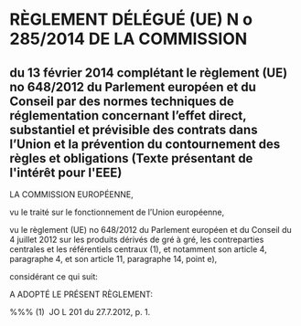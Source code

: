 # RÈGLEMENT DÉLÉGUÉ (UE) N o 285/2014 DE LA COMMISSION

## du 13 février 2014 complétant le règlement (UE) no 648/2012 du Parlement européen et du Conseil par des normes techniques de réglementation concernant l’effet direct, substantiel et prévisible des contrats dans l’Union et la prévention du contournement des règles et obligations (Texte présentant de l'intérêt pour l'EEE)

LA COMMISSION EUROPÉENNE,

vu le traité sur le fonctionnement de l’Union européenne,

vu le règlement (UE) no 648/2012 du Parlement européen et du Conseil du 4 juillet 2012 sur les produits dérivés de gré à gré, les contreparties centrales et les référentiels centraux (1), et notamment son article 4, paragraphe 4, et son article 11, paragraphe 14, point e),

considérant ce qui suit:

A ADOPTÉ LE PRÉSENT RÈGLEMENT:

%%% (1)  JO L 201 du 27.7.2012, p. 1.

